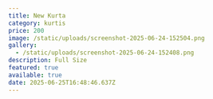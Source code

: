 ```yaml
---
title: New Kurta
category: kurtis
price: 200
image: /static/uploads/screenshot-2025-06-24-152504.png
gallery:
  - /static/uploads/screenshot-2025-06-24-152408.png
description: Full Size
featured: true
available: true
date: 2025-06-25T16:48:46.637Z
---
```

